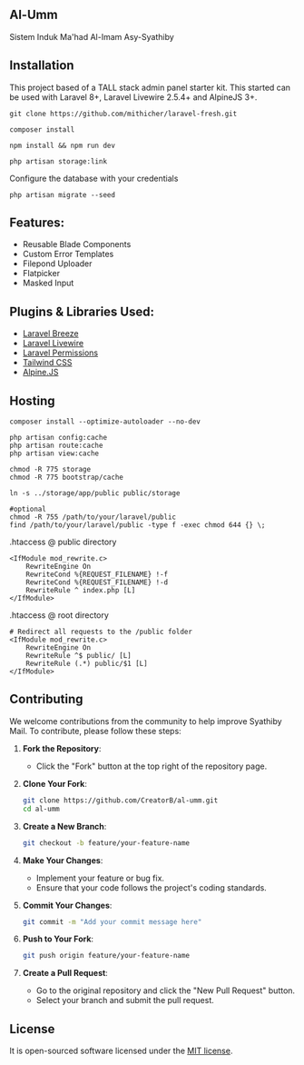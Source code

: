 ## Al-Umm

Sistem Induk Ma'had Al-Imam Asy-Syathiby

## Installation

This project based of a TALL stack admin panel starter kit. This started can be used with Laravel 8+, Laravel Livewire 2.5.4+ and AlpineJS 3+.

```
git clone https://github.com/mithicher/laravel-fresh.git

composer install

npm install && npm run dev

php artisan storage:link
```

Configure the database with your credentials

```
php artisan migrate --seed
```

## Features:

- Reusable Blade Components
- Custom Error Templates
- Filepond Uploader
- Flatpicker
- Masked Input

## Plugins & Libraries Used:

- [Laravel Breeze](https://laravel.com/docs/8.x/starter-kits#laravel-breeze)
- [Laravel Livewire](https://laravel-livewire.com/)
- [Laravel Permissions](https://spatie.be/docs/laravel-permission/v4/introduction)
- [Tailwind CSS](https://tailwindcss.com/)
- [Alpine.JS](https://alpinejs.dev/)

## Hosting

```
composer install --optimize-autoloader --no-dev

php artisan config:cache
php artisan route:cache
php artisan view:cache

chmod -R 775 storage
chmod -R 775 bootstrap/cache

ln -s ../storage/app/public public/storage

#optional
chmod -R 755 /path/to/your/laravel/public
find /path/to/your/laravel/public -type f -exec chmod 644 {} \;

```

.htaccess @ public directory
```
<IfModule mod_rewrite.c>
    RewriteEngine On
    RewriteCond %{REQUEST_FILENAME} !-f
    RewriteCond %{REQUEST_FILENAME} !-d
    RewriteRule ^ index.php [L]
</IfModule>
```

.htaccess @ root directory
```
# Redirect all requests to the /public folder
<IfModule mod_rewrite.c>
    RewriteEngine On
    RewriteRule ^$ public/ [L]
    RewriteRule (.*) public/$1 [L]
</IfModule>
```

## Contributing

We welcome contributions from the community to help improve Syathiby Mail. To contribute, please follow these steps:

1. **Fork the Repository**:
   - Click the "Fork" button at the top right of the repository page.

2. **Clone Your Fork**:
   ```bash
   git clone https://github.com/CreatorB/al-umm.git
   cd al-umm
   ```

3. **Create a New Branch**:
   ```bash
   git checkout -b feature/your-feature-name
   ```

4. **Make Your Changes**:
   - Implement your feature or bug fix.
   - Ensure that your code follows the project's coding standards.

5. **Commit Your Changes**:
   ```bash
   git commit -m "Add your commit message here"
   ```

6. **Push to Your Fork**:
   ```bash
   git push origin feature/your-feature-name
   ```

7. **Create a Pull Request**:
   - Go to the original repository and click the "New Pull Request" button.
   - Select your branch and submit the pull request.

## License

It is open-sourced software licensed under the [MIT license](https://opensource.org/licenses/MIT).
